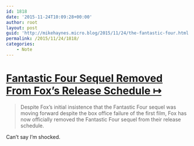 ```yaml
---
id: 1818
date: '2015-11-24T10:09:28+00:00'
author: root
layout: post
guid: 'http://mikehaynes.micro.blog/2015/11/24/the-fantastic-four.html'
permalink: /2015/11/24/1818/
categories:
    - Note
---
```


# [Fantastic Four Sequel Removed From Fox’s Release Schedule ↦](https://comicbook.com/news/fantastic-four-sequel-removed-from-foxs-release-schedule/)

> Despite Fox’s initial insistence that the Fantastic Four sequel was moving forward despite the box office failure of the first film, Fox has now officially removed the Fantastic Four sequel from their release schedule.

Can’t say I’m shocked.
